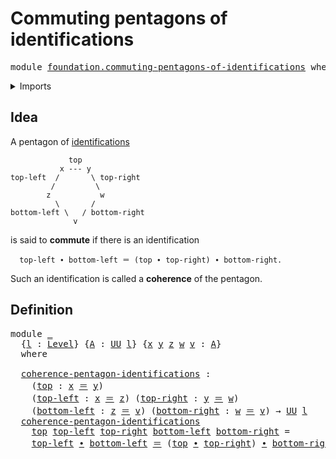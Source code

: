 # Commuting pentagons of identifications

<pre class="Agda"><a id="51" class="Keyword">module</a> <a id="58" href="foundation.commuting-pentagons-of-identifications.html" class="Module">foundation.commuting-pentagons-of-identifications</a> <a id="108" class="Keyword">where</a>
</pre>
<details><summary>Imports</summary>

<pre class="Agda"><a id="164" class="Keyword">open</a> <a id="169" class="Keyword">import</a> <a id="176" href="foundation.universe-levels.html" class="Module">foundation.universe-levels</a>

<a id="204" class="Keyword">open</a> <a id="209" class="Keyword">import</a> <a id="216" href="foundation-core.identity-types.html" class="Module">foundation-core.identity-types</a>
</pre>
</details>

## Idea

A pentagon of [identifications](foundation-core.identity-types.md)

```text
             top
           x --- y
top-left  /       \ top-right
         /         \
        z           w
          \       /
bottom-left \   / bottom-right
              v
```

is said to **commute** if there is an identification

```text
  top-left ∙ bottom-left ＝ (top ∙ top-right) ∙ bottom-right.
```

Such an identification is called a **coherence** of the pentagon.

## Definition

<pre class="Agda"><a id="748" class="Keyword">module</a> <a id="755" href="foundation.commuting-pentagons-of-identifications.html#755" class="Module">_</a>
  <a id="759" class="Symbol">{</a><a id="760" href="foundation.commuting-pentagons-of-identifications.html#760" class="Bound">l</a> <a id="762" class="Symbol">:</a> <a id="764" href="Agda.Primitive.html#742" class="Postulate">Level</a><a id="769" class="Symbol">}</a> <a id="771" class="Symbol">{</a><a id="772" href="foundation.commuting-pentagons-of-identifications.html#772" class="Bound">A</a> <a id="774" class="Symbol">:</a> <a id="776" href="Agda.Primitive.html#388" class="Primitive">UU</a> <a id="779" href="foundation.commuting-pentagons-of-identifications.html#760" class="Bound">l</a><a id="780" class="Symbol">}</a> <a id="782" class="Symbol">{</a><a id="783" href="foundation.commuting-pentagons-of-identifications.html#783" class="Bound">x</a> <a id="785" href="foundation.commuting-pentagons-of-identifications.html#785" class="Bound">y</a> <a id="787" href="foundation.commuting-pentagons-of-identifications.html#787" class="Bound">z</a> <a id="789" href="foundation.commuting-pentagons-of-identifications.html#789" class="Bound">w</a> <a id="791" href="foundation.commuting-pentagons-of-identifications.html#791" class="Bound">v</a> <a id="793" class="Symbol">:</a> <a id="795" href="foundation.commuting-pentagons-of-identifications.html#772" class="Bound">A</a><a id="796" class="Symbol">}</a>
  <a id="800" class="Keyword">where</a>

  <a id="809" href="foundation.commuting-pentagons-of-identifications.html#809" class="Function">coherence-pentagon-identifications</a> <a id="844" class="Symbol">:</a>
    <a id="850" class="Symbol">(</a><a id="851" href="foundation.commuting-pentagons-of-identifications.html#851" class="Bound">top</a> <a id="855" class="Symbol">:</a> <a id="857" href="foundation.commuting-pentagons-of-identifications.html#783" class="Bound">x</a> <a id="859" href="foundation-core.identity-types.html#1953" class="Function Operator">＝</a> <a id="861" href="foundation.commuting-pentagons-of-identifications.html#785" class="Bound">y</a><a id="862" class="Symbol">)</a>
    <a id="868" class="Symbol">(</a><a id="869" href="foundation.commuting-pentagons-of-identifications.html#869" class="Bound">top-left</a> <a id="878" class="Symbol">:</a> <a id="880" href="foundation.commuting-pentagons-of-identifications.html#783" class="Bound">x</a> <a id="882" href="foundation-core.identity-types.html#1953" class="Function Operator">＝</a> <a id="884" href="foundation.commuting-pentagons-of-identifications.html#787" class="Bound">z</a><a id="885" class="Symbol">)</a> <a id="887" class="Symbol">(</a><a id="888" href="foundation.commuting-pentagons-of-identifications.html#888" class="Bound">top-right</a> <a id="898" class="Symbol">:</a> <a id="900" href="foundation.commuting-pentagons-of-identifications.html#785" class="Bound">y</a> <a id="902" href="foundation-core.identity-types.html#1953" class="Function Operator">＝</a> <a id="904" href="foundation.commuting-pentagons-of-identifications.html#789" class="Bound">w</a><a id="905" class="Symbol">)</a>
    <a id="911" class="Symbol">(</a><a id="912" href="foundation.commuting-pentagons-of-identifications.html#912" class="Bound">bottom-left</a> <a id="924" class="Symbol">:</a> <a id="926" href="foundation.commuting-pentagons-of-identifications.html#787" class="Bound">z</a> <a id="928" href="foundation-core.identity-types.html#1953" class="Function Operator">＝</a> <a id="930" href="foundation.commuting-pentagons-of-identifications.html#791" class="Bound">v</a><a id="931" class="Symbol">)</a> <a id="933" class="Symbol">(</a><a id="934" href="foundation.commuting-pentagons-of-identifications.html#934" class="Bound">bottom-right</a> <a id="947" class="Symbol">:</a> <a id="949" href="foundation.commuting-pentagons-of-identifications.html#789" class="Bound">w</a> <a id="951" href="foundation-core.identity-types.html#1953" class="Function Operator">＝</a> <a id="953" href="foundation.commuting-pentagons-of-identifications.html#791" class="Bound">v</a><a id="954" class="Symbol">)</a> <a id="956" class="Symbol">→</a> <a id="958" href="Agda.Primitive.html#388" class="Primitive">UU</a> <a id="961" href="foundation.commuting-pentagons-of-identifications.html#760" class="Bound">l</a>
  <a id="965" href="foundation.commuting-pentagons-of-identifications.html#809" class="Function">coherence-pentagon-identifications</a>
    <a id="1004" href="foundation.commuting-pentagons-of-identifications.html#1004" class="Bound">top</a> <a id="1008" href="foundation.commuting-pentagons-of-identifications.html#1008" class="Bound">top-left</a> <a id="1017" href="foundation.commuting-pentagons-of-identifications.html#1017" class="Bound">top-right</a> <a id="1027" href="foundation.commuting-pentagons-of-identifications.html#1027" class="Bound">bottom-left</a> <a id="1039" href="foundation.commuting-pentagons-of-identifications.html#1039" class="Bound">bottom-right</a> <a id="1052" class="Symbol">=</a>
    <a id="1058" href="foundation.commuting-pentagons-of-identifications.html#1008" class="Bound">top-left</a> <a id="1067" href="foundation-core.identity-types.html#2902" class="Function Operator">∙</a> <a id="1069" href="foundation.commuting-pentagons-of-identifications.html#1027" class="Bound">bottom-left</a> <a id="1081" href="foundation-core.identity-types.html#1953" class="Function Operator">＝</a> <a id="1083" class="Symbol">(</a><a id="1084" href="foundation.commuting-pentagons-of-identifications.html#1004" class="Bound">top</a> <a id="1088" href="foundation-core.identity-types.html#2902" class="Function Operator">∙</a> <a id="1090" href="foundation.commuting-pentagons-of-identifications.html#1017" class="Bound">top-right</a><a id="1099" class="Symbol">)</a> <a id="1101" href="foundation-core.identity-types.html#2902" class="Function Operator">∙</a> <a id="1103" href="foundation.commuting-pentagons-of-identifications.html#1039" class="Bound">bottom-right</a>
</pre>